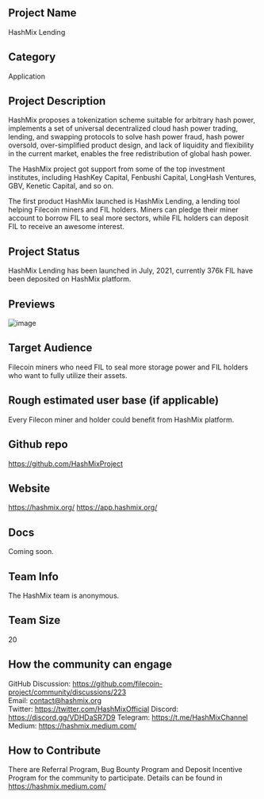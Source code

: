 ## Project Name

HashMix Lending

## Category 

Application

## Project Description

HashMix proposes a tokenization scheme suitable for arbitrary hash power, implements a set of universal decentralized cloud hash power trading, lending, and swapping protocols to solve hash power fraud, hash power oversold, over-simplified product design, and lack of liquidity and flexibility in the current market, enables the free redistribution of global hash power.

The HashMix project got support from some of the top investment institutes, including HashKey Capital, Fenbushi Capital, LongHash Ventures, GBV, Kenetic Capital, and so on.

The first product HashMix launched is HashMix Lending, a lending tool helping Filecoin miners and FIL holders. Miners can pledge their miner account to borrow FIL to seal more sectors, while FIL holders can deposit FIL to receive an awesome interest. 

## Project Status

HashMix Lending has been launched in July, 2021, currently 376k FIL have been deposited on HashMix platform.

## Previews

![image](https://user-images.githubusercontent.com/86829888/128304495-dc30e847-5766-401b-bffc-7c52a568c2fa.png)

## Target Audience

Filecoin miners who need FIL to seal more storage power and FIL holders who want to fully utilize their assets.

## Rough estimated user base (if applicable)

Every Filecon miner and holder could benefit from HashMix platform.

## Github repo

https://github.com/HashMixProject


## Website

https://hashmix.org/
https://app.hashmix.org/

## Docs

Coming soon.


## Team Info

The HashMix team is anonymous.


## Team Size  

20

## How the community can engage

GitHub Discussion: https://github.com/filecoin-project/community/discussions/223  
Email: contact@hashmix.org  
Twitter: https://twitter.com/HashMixOfficial
Discord: https://discord.gg/VDHDaSR7D9
Telegram: https://t.me/HashMixChannel
Medium: https://hashmix.medium.com/

## How to Contribute

There are Referral Program, Bug Bounty Program and Deposit Incentive Program for the community to participate. Details can be found in https://hashmix.medium.com/



